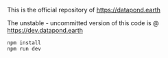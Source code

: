 This is the official repository of https://datapond.earth

The unstable - uncommitted version of this code is @ https://dev.datapond.earth

```
npm install
npm run dev
```